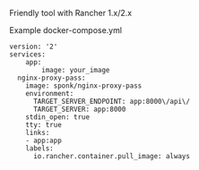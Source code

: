 
Friendly tool with Rancher 1.x/2.x

Example docker-compose.yml
```
version: '2'
services:
	app:
		image: your_image
  nginx-proxy-pass:
    image: sponk/nginx-proxy-pass
    environment:
      TARGET_SERVER_ENDPOINT: app:8000\/api\/
      TARGET_SERVER: app:8000
    stdin_open: true
    tty: true
    links:
    - app:app
    labels:
      io.rancher.container.pull_image: always
```